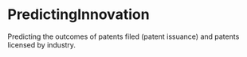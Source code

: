 # PredictingInnovation
Predicting the outcomes of patents filed (patent issuance) and patents licensed by industry. 
